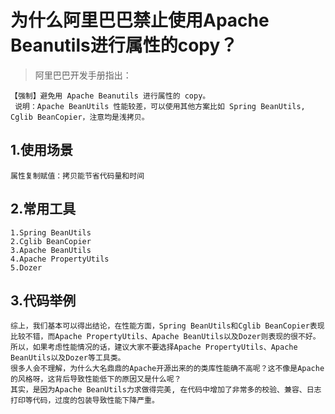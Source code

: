 
# 为什么阿里巴巴禁止使用Apache Beanutils进行属性的copy？
>阿里巴巴开发手册指出：
    
    【强制】避免用 Apache Beanutils 进行属性的 copy。
     说明：Apache BeanUtils 性能较差，可以使用其他方案比如 Spring BeanUtils, Cglib BeanCopier，注意均是浅拷贝。
    
## 1.使用场景
    
    属性复制赋值：拷贝能节省代码量和时间
    
## 2.常用工具
    
    1.Spring BeanUtils 
    2.Cglib BeanCopier 
    3.Apache BeanUtils 
    4.Apache PropertyUtils 
    5.Dozer

## 3.代码举例

    综上，我们基本可以得出结论，在性能方面，Spring BeanUtils和Cglib BeanCopier表现比较不错，而Apache PropertyUtils、Apache BeanUtils以及Dozer则表现的很不好。
    所以，如果考虑性能情况的话，建议大家不要选择Apache PropertyUtils、Apache BeanUtils以及Dozer等工具类。
    很多人会不理解，为什么大名鼎鼎的Apache开源出来的的类库性能确不高呢？这不像是Apache的风格呀，这背后导致性能低下的原因又是什么呢？
    其实，是因为Apache BeanUtils力求做得完美, 在代码中增加了非常多的校验、兼容、日志打印等代码，过度的包装导致性能下降严重。
